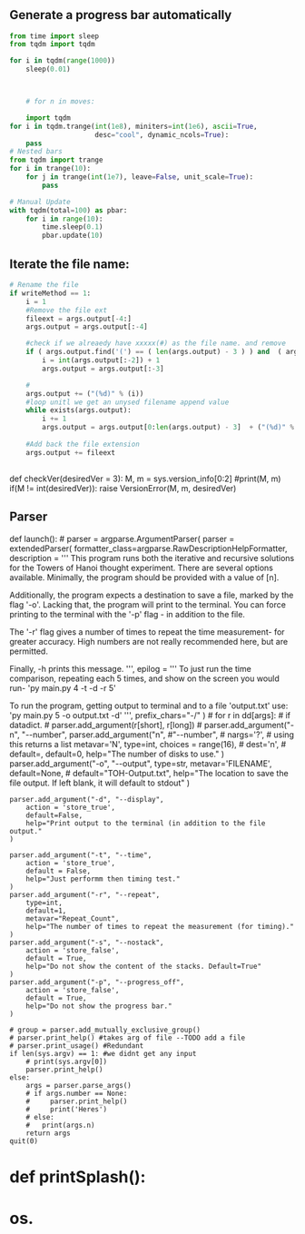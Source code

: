 #


## Generate a progress bar automatically

```py
from time import sleep
from tqdm import tqdm

for i in tqdm(range(1000))
    sleep(0.01)



    # for n in moves:

    import tqdm
for i in tqdm.trange(int(1e8), miniters=int(1e6), ascii=True,
                     desc="cool", dynamic_ncols=True):
    pass
# Nested bars
from tqdm import trange
for i in trange(10):
    for j in trange(int(1e7), leave=False, unit_scale=True):
        pass

# Manual Update
with tqdm(total=100) as pbar:
    for i in range(10):
        time.sleep(0.1)
        pbar.update(10)
```

## Iterate the file name:

```py
# Rename the file
if writeMethod == 1:
    i = 1
    #Remove the file ext
    fileext = args.output[-4:]
    args.output = args.output[:-4]

    #check if we alreaedy have xxxxx(#) as the file name. and remove
    if ( args.output.find('(') == ( len(args.output) - 3 ) ) and  ( args.output.find(')') == ( len(args.output) - 1 ) ):
        i = int(args.output[:-2]) + 1
        args.output = args.output[:-3]

    #
    args.output += ("(%d)" % (i))
    #loop unitl we get an unysed filename append value
    while exists(args.output):
        i += 1
        args.output = args.output[0:len(args.output) - 3]  + ("(%d)" % (i))
        
    #Add back the file extension
    args.output += fileext
```

##

def checkVer(desiredVer = 3):
    M, m = sys.version_info[0:2]
    #print(M, m)
    if(M != int(desiredVer)):
        raise VersionError(M, m, desiredVer)




## Parser


def launch():
    # parser = argparse.ArgumentParser(
    parser =  extendedParser(
        formatter_class=argparse.RawDescriptionHelpFormatter,
        description = '''
This program runs both the iterative and recursive solutions for the Towers of
Hanoi thought experiment.  There are several options available.   Minimally, 
the program should be provided with a value of [n].  


Additionally, the program expects a destination to save a file, marked by the
flag '-o'.  Lacking that, the program will print to the terminal.  You can force
printing to the terminal with the '-p' flag - in addition to the file.  


The '-r' flag gives a number of times to repeat the time measurement- for greater
accuracy.  High numbers are not really recommended here, but are permitted.


Finally, -h prints this message.
        ''',
        epilog = '''
To just run the time comparison, repeating each 5 times,  and show on the screen you 
would run- 
    'py main.py 4 -t -d -r 5'


To run the program, getting output to terminal and to a file 'output.txt' use: 
    'py main.py 5 -o output.txt -d'
        ''',
        prefix_chars="-/"
    )
    # for r in dd[args]:
    #     if datadict.
    #     parser.add_argument(r[short], r[long])
    # parser.add_argument("-n", "--number",
    parser.add_argument("n", #"--number",
        # nargs='?', # using this returns a list
        metavar='N', 
        type=int,
        choices = range(16), 
        # dest='n', 
        # default=,
        default=0,
        help="The number of disks to use."
        )
    parser.add_argument("-o", "--output", 
        type=str,
        metavar='FILENAME',
        default=None,
        # default="TOH-Output.txt",
        help="The location to save the file output.  If left blank, it will default to stdout"
    )

    parser.add_argument("-d", "--display", 
        action = 'store_true',
        default=False,
        help="Print output to the terminal (in addition to the file output."
    )

    parser.add_argument("-t", "--time",
        action = 'store_true',
        default = False,
        help="Just performm then timing test."
    )
    parser.add_argument("-r", "--repeat", 
        type=int,
        default=1,
        metavar="Repeat_Count",
        help="The number of times to repeat the measurement (for timing)."
    )
    parser.add_argument("-s", "--nostack", 
        action = 'store_false',
        default = True,
        help="Do not show the content of the stacks. Default=True"
    )
    parser.add_argument("-p", "--progress_off", 
        action = 'store_false',
        default = True,
        help="Do not show the progress bar."
    )

    # group = parser.add_mutually_exclusive_group()
    # parser.print_help() #takes arg of file --TODO add a file
    # parser.print_usage() #Redundant
    if len(sys.argv) == 1: #we didnt get any input
        # print(sys.argv[0])
        parser.print_help()
    else:
        args = parser.parse_args()
        # if args.number == None:
        #     parser.print_help()
        #     print('Heres')
        # else: 
        #   print(args.n)
        return args
    quit(0)
# def printSplash():
#     os.

